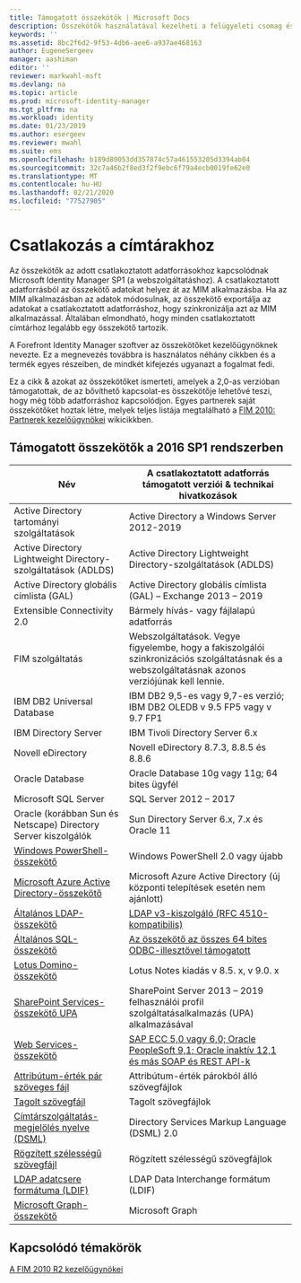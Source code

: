 ```yaml
---
title: Támogatott összekötők | Microsoft Docs
description: Összekötők használatával kezelheti a felügyeleti csomag és a csatlakoztatott adatforrások közötti adatátvitelt.
keywords: ''
ms.assetid: 8bc2f6d2-9f53-4db6-aee6-a937ae468163
author: EugeneSergeev
manager: aashiman
editor: ''
reviewer: markwahl-msft
ms.devlang: na
ms.topic: article
ms.prod: microsoft-identity-manager
ms.tgt_pltfrm: na
ms.workload: identity
ms.date: 01/23/2019
ms.author: esergeev
ms.reviewer: mwahl
ms.suite: ems
ms.openlocfilehash: b189d80053dd357874c57a461553205d3394ab04
ms.sourcegitcommit: 32c7a46b2f8ed3f2f9ebc6f79a4ecb0019fe62e0
ms.translationtype: MT
ms.contentlocale: hu-HU
ms.lasthandoff: 02/21/2020
ms.locfileid: "77527905"
---
```

# <a name="connect-to-your-directories"></a>Csatlakozás a címtárakhoz

Az összekötők az adott csatlakoztatott adatforrásokhoz kapcsolódnak Microsoft Identity Manager SP1 (a webszolgáltatáshoz). A csatlakoztatott adatforrásból az összekötő adatokat helyez át az MIM alkalmazásba. Ha az MIM alkalmazásban az adatok módosulnak, az összekötő exportálja az adatokat a csatlakoztatott adatforráshoz, hogy szinkronizálja azt az MIM alkalmazással. Általában elmondható, hogy minden csatlakoztatott címtárhoz legalább egy összekötő tartozik.

A Forefront Identity Manager szoftver az összekötőket kezelőügynöknek nevezte. Ez a megnevezés továbbra is használatos néhány cikkben és a termék egyes részeiben, de mindkét kifejezés ugyanazt a fogalmat fedi.

Ez a cikk & azokat az összekötőket ismerteti, amelyek a 2,0-as verzióban támogatottak, de az bővíthető kapcsolat-es összekötője lehetővé teszi, hogy még több adatforráshoz kapcsolódjon. Egyes partnerek saját összekötőket hoztak létre, melyek teljes listája megtalálható a [FIM 2010: Partnerek kezelőügynökei](https://social.technet.microsoft.com/wiki/contents/articles/1589.fim-2010-management-agents-from-partners.aspx) wikicikkben.

## <a name="supported-connectors-in-mim-2016-sp1"></a>Támogatott összekötők a 2016 SP1 rendszerben

| Név | A csatlakoztatott adatforrás támogatott verziói & technikai hivatkozások |
| ---- | ----------------------------------------------- |
| Active Directory tartományi szolgáltatások | Active Directory a Windows Server 2012-2019 |
| Active Directory Lightweight Directory-szolgáltatások (ADLDS) | Active Directory Lightweight Directory-szolgáltatások (ADLDS) |
| Active Directory globális címlista (GAL) | Active Directory globális címlista (GAL) – Exchange 2013 – 2019 |
| Extensible Connectivity 2.0 | Bármely hívás- vagy fájlalapú adatforrás |
| FIM szolgáltatás | Webszolgáltatások. Vegye figyelembe, hogy a fakiszolgálói szinkronizációs szolgáltatásnak és a webszolgáltatásnak azonos verziójúnak kell lennie. |
| IBM DB2 Universal Database | IBM DB2 9,5-es vagy 9,7-es verzió; IBM DB2 OLEDB v 9.5 FP5 vagy v 9.7 FP1 |
| IBM Directory Server | IBM Tivoli Directory Server 6.x |
| Novell eDirectory | Novell eDirectory 8.7.3, 8.8.5 és 8.8.6 |
| Oracle Database | Oracle Database 10g vagy 11g; 64 bites ügyfél |
| Microsoft SQL Server | SQL Server 2012 – 2017 |
| Oracle (korábban Sun és Netscape) Directory Server kiszolgálók | Sun Directory Server 6.x, 7.x és Oracle 11 |
| [Windows PowerShell-összekötő](https://msdn.microsoft.com/library/dn640417.aspx) | Windows PowerShell 2.0 vagy újabb |
| [Microsoft Azure Active Directory-összekötő](https://msdn.microsoft.com/library/dn511001.aspx) | Microsoft Azure Active Directory (új központi telepítések esetén nem ajánlott) |
| [Általános LDAP-összekötő](https://msdn.microsoft.com/library/dn510997.aspx) | [LDAP v3-kiszolgáló (RFC 4510-kompatibilis)](reference/microsoft-identity-manager-2016-connector-genericldap.md#overview-of-the-generic-ldap-connector) |
| [Általános SQL-összekötő](reference/microsoft-identity-manager-2016-connector-genericsql.md) | [Az összekötő az összes 64 bites ODBC-illesztővel támogatott](reference/microsoft-identity-manager-2016-connector-genericsql.md#overview-of-the-generic-sql-connector) |
| [Lotus Domino-összekötő](https://msdn.microsoft.com/library/hh859750.aspx) | Lotus Notes kiadás v 8.5. x, v 9.0. x |
| [SharePoint Services-összekötő UPA](https://msdn.microsoft.com/library/dn511003.aspx) | SharePoint Server 2013 – 2019 felhasználói profil szolgáltatásalkalmazás (UPA) alkalmazásával |
| [Web Services-összekötő](https://www.microsoft.com/en-us/download/details.aspx?id=51495) | [SAP ECC 5,0 vagy 6,0; Oracle PeopleSoft 9,1; Oracle inaktív 12,1 és más SOAP és REST API-k](https://docs.microsoft.com/microsoft-identity-manager/reference/microsoft-identity-manager-2016-ma-ws) |
| [Attribútum-érték pár szöveges fájl](https://technet.microsoft.com/library/cc708644(v=ws.10).aspx) | Attribútum-érték párokból álló szövegfájlok |
| [Tagolt szövegfájl](https://technet.microsoft.com/library/cc720612(v=ws.10).aspx) | Tagolt szövegfájlok |
| [Címtárszolgáltatás-megjelölés nyelve (DSML)](https://technet.microsoft.com/library/cc720660(v=ws.10).aspx) | Directory Services Markup Language (DSML) 2.0 |
| [Rögzített szélességű szövegfájl](https://technet.microsoft.com/library/cc720633(v=ws.10).aspx) | Rögzített szélességű szövegfájlok |
| [LDAP adatcsere formátuma (LDIF)](https://technet.microsoft.com/library/cc708662(v=ws.10).aspx) | LDAP Data Interchange formátum (LDIF) |
| [Microsoft Graph-összekötő](microsoft-identity-manager-2016-connector-graph.md) | Microsoft Graph |

## <a name="related-topics"></a>Kapcsolódó témakörök

[A FIM 2010 R2 kezelőügynökei](https://technet.microsoft.com/library/jj133885.aspx)
